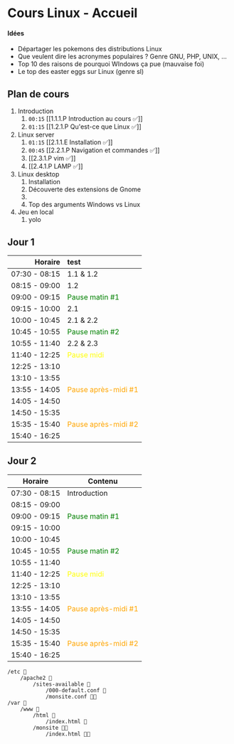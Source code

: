 # Cours Linux - Accueil

#### Idées
- Départager les pokemons des distributions Linux
- Que veulent dire les acronymes populaires ? Genre GNU, PHP, UNIX, ...
- Top 10 des raisons de pourquoi WIndows ça pue (mauvaise foi)
- Le top des easter eggs sur Linux (genre sl)

## Plan de cours
1. Introduction
	1. `00:15` [[1.1.1.P Introduction au cours ✅]] 
	2. `01:15` [[1.2.1.P Qu'est-ce que Linux ✅]] 
2. Linux server
	1. `01:15` [[2.1.1.E Installation ✅]]
	2. `00:45` [[2.2.1.P Navigation et commandes ✅]]
	3. [[2.3.1.P vim ✅]]
	4. [[2.4.1.P LAMP  ✅]]
3. Linux desktop
	1. Installation
	2. Découverte des extensions de Gnome
	3. 
	4. Top des arguments Windows vs Linux
4. Jeu en local
	1. yolo


## Jour 1

|       Horaire | test                                                    |
| -------------:|:------------------------------------------------------- |
| 07:30 - 08:15 | 1.1 & 1.2                                               |
| 08:15 - 09:00 | 1.2                                                     |
| 09:00 - 09:15 | <span style="color: green;">Pause matin #1</span>       |
| 09:15 - 10:00 | 2.1                                                        |
| 10:00 - 10:45 | 2.1 & 2.2                                                        |
| 10:45 - 10:55 | <span style="color: green;">Pause matin #2</span>       |
| 10:55 - 11:40 | 2.2 & 2.3                                                        |
| 11:40 - 12:25 | <span style="color: yellow;">Pause midi</span>          |
| 12:25 - 13:10 |                                                         |
| 13:10 - 13:55 |                                                         |
| 13:55 - 14:05 | <span style="color: orange;">Pause après-midi #1</span> |
| 14:05 - 14:50 |                                                         |
| 14:50 - 15:35 |                                                         |
| 15:35 - 15:40 | <span style="color: orange;">Pause après-midi #2</span> |
| 15:40 - 16:25 |                                                         |







## Jour 2
| Horaire       | Contenu                                                 |
| ------------- | ------------------------------------------------------- |
| 07:30 - 08:15 | Introduction                                            |
| 08:15 - 09:00 |                                                         |
| 09:00 - 09:15 | <span style="color: green;">Pause matin #1</span>       |
| 09:15 - 10:00 |                                                         |
| 10:00 - 10:45 |                                                         |
| 10:45 - 10:55 | <span style="color: green;">Pause matin #2</span>       |
| 10:55 - 11:40 |                                                         |
| 11:40 - 12:25 | <span style="color: yellow;">Pause midi</span>          |
| 12:25 - 13:10 |                                                         |
| 13:10 - 13:55 |                                                         |
| 13:55 - 14:05 | <span style="color: orange;">Pause après-midi #1</span> |
| 14:05 - 14:50 |                                                         |
| 14:50 - 15:35 |                                                         |
| 15:35 - 15:40 | <span style="color: orange;">Pause après-midi #2</span> |
| 15:40 - 16:25 |                                                         |


```
/etc 📂
	/apache2 📂
		/sites-available 📂
			/000-default.conf 📄
			/monsite.conf 📄🆕
/var 📂
	/www 📂
		/html 📂
			/index.html 📄
		/monsite 📂🆕
			/index.html 📄🆕

```